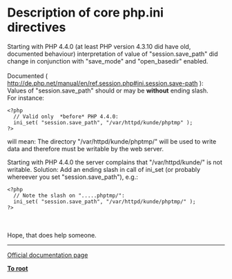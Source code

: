 # Description of core php.ini directives



Starting with PHP 4.4.0 (at least PHP version 4.3.10 did have old, documented behaviour) interpretation of value of "session.save_path" did change in conjunction with "save_mode" and "open_basedir" enabled.<br><br>Documented ( http://de.php.net/manual/en/ref.session.php#ini.session.save-path ):<br>  Values of "session.save_path" should or may be  **without**  ending slash.<br>  For instance:<br>

```
<?php
  // Valid only  *before* PHP 4.4.0:
  ini_set( "session.save_path", "/var/httpd/kunde/phptmp" );
?>
```
 will mean:
  The directory "/var/httpd/kunde/phptmp/" will be used to write data and therefore must be writable by the web server.

Starting with PHP 4.4.0 the server complains that "/var/httpd/kunde/" is not writable.
Solution: Add an ending slash in call of ini_set (or probably whereever you set "session.save_path"), e.g.:


```
<?php
  // Note the slash on ".....phptmp/":
  ini_set( "session.save_path", "/var/httpd/kunde/phptmp/" );
?>
```
<br><br>Hope, that does help someone.  

---

[Official documentation page](https://www.php.net/manual/en/ini.core.php)

**[To root](/README.md)**